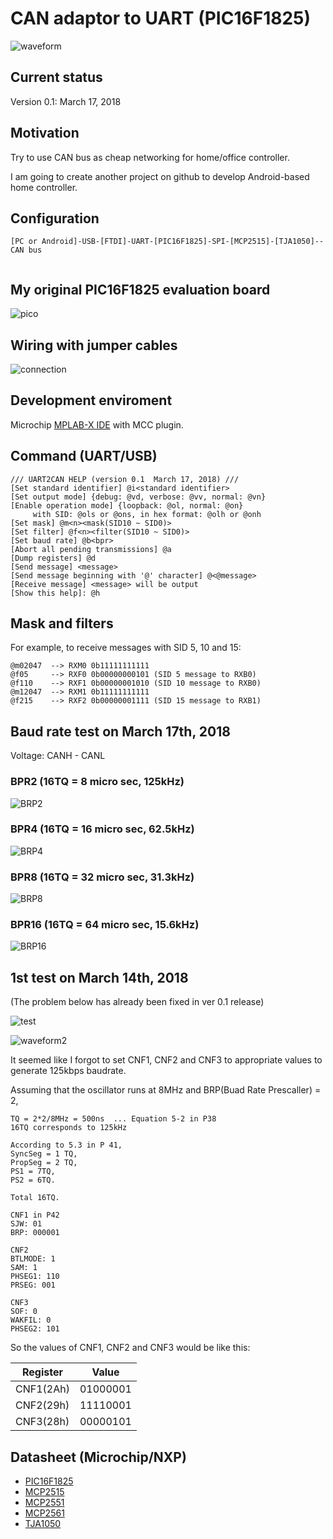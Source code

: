 # CAN adaptor to UART (PIC16F1825)

![waveform](./doc/waveform.jpg)

## Current status

Version 0.1: March 17, 2018

## Motivation

Try to use CAN bus as cheap networking for home/office controller.

I am going to create another project on github to develop Android-based home controller.

## Configuration

```
[PC or Android]-USB-[FTDI]-UART-[PIC16F1825]-SPI-[MCP2515]-[TJA1050]-- CAN bus
                   
```

## My original PIC16F1825 evaluation board

![pico](https://docs.google.com/drawings/d/e/2PACX-1vTHoT0TZIyVhAgkDVHyuWkc1-_6oFHT2mF53g2q36bgH_qxplkvvRIkJ3PqJBNuTZauhhMmSiemMoZO/pub?w=480&h=360)

## Wiring with jumper cables

![connection](./doc/pic16f1825-mcp2515.jpg)

## Development enviroment

Microchip [MPLAB-X IDE](http://www.microchip.com/mplab/mplab-x-ide) with MCC plugin.

## Command (UART/USB)

```
/// UART2CAN HELP (version 0.1  March 17, 2018) ///
[Set standard identifier] @i<standard identifier>
[Set output mode] {debug: @vd, verbose: @vv, normal: @vn}
[Enable operation mode] {loopback: @ol, normal: @on}
     with SID: @ols or @ons, in hex format: @olh or @onh
[Set mask] @m<n><mask(SID10 ~ SID0)>
[Set filter] @f<n><filter(SID10 ~ SID0)>
[Set baud rate] @b<bpr>
[Abort all pending transmissions] @a
[Dump registers] @d
[Send message] <message>
[Send message beginning with '@' character] @<@message>
[Receive message] <message> will be output
[Show this help]: @h
```

## Mask and filters

For example, to receive messages with SID 5, 10 and 15:
```
@m02047  --> RXM0 0b11111111111
@f05     --> RXF0 0b00000000101 (SID 5 message to RXB0)
@f110    --> RXF1 0b00000001010 (SID 10 message to RXB0)
@m12047  --> RXM1 0b11111111111
@f215    --> RXF2 0b00000001111 (SID 15 message to RXB1)
```

## Baud rate test on March 17th, 2018

Voltage: CANH - CANL

### BPR2 (16TQ = 8 micro sec, 125kHz)

![BRP2](./doc/test/BRP2.BMP)

### BPR4 (16TQ = 16 micro sec, 62.5kHz)

![BRP4](./doc/test/BRP4.BMP)

### BPR8 (16TQ = 32 micro sec, 31.3kHz)

![BRP8](./doc/test/BRP8.BMP)

### BPR16 (16TQ = 64 micro sec, 15.6kHz)

![BRP16](./doc/test/BRP16.BMP)

## 1st test on March 14th, 2018

(The problem below has already been fixed in ver 0.1 release)

![test](./doc/test.jpg)

![waveform2](./doc/waveform2.BMP)

It seemed like I forgot to set CNF1, CNF2 and CNF3 to appropriate values to generate 125kbps baudrate.

Assuming that the oscillator runs at 8MHz and BRP(Buad Rate Prescaller) = 2,

```
TQ = 2*2/8MHz = 500ns  ... Equation 5-2 in P38
16TQ corresponds to 125kHz

According to 5.3 in P 41,
SyncSeg = 1 TQ,
PropSeg = 2 TQ,
PS1 = 7TQ,
PS2 = 6TQ.

Total 16TQ.

CNF1 in P42
SJW: 01
BRP: 000001

CNF2
BTLMODE: 1
SAM: 1
PHSEG1: 110
PRSEG: 001

CNF3
SOF: 0
WAKFIL: 0
PHSEG2: 101
```

So the values of CNF1, CNF2 and CNF3 would be like this:

|Register | Value  |
|---------|--------|
|CNF1(2Ah)|01000001|
|CNF2(29h)|11110001|
|CNF3(28h)|00000101|

## Datasheet (Microchip/NXP)

- [PIC16F1825](http://ww1.microchip.com/downloads/en/DeviceDoc/41440A.pdf)
- [MCP2515](http://ww1.microchip.com/downloads/en/DeviceDoc/21801d.pdf)
- [MCP2551](http://ww1.microchip.com/downloads/en/DeviceDoc/21667E.pdf)
- [MCP2561](http://ww1.microchip.com/downloads/en/DeviceDoc/20005167C.pdf)
- [TJA1050](https://www.nxp.com/docs/en/data-sheet/TJA1050.pdf)

